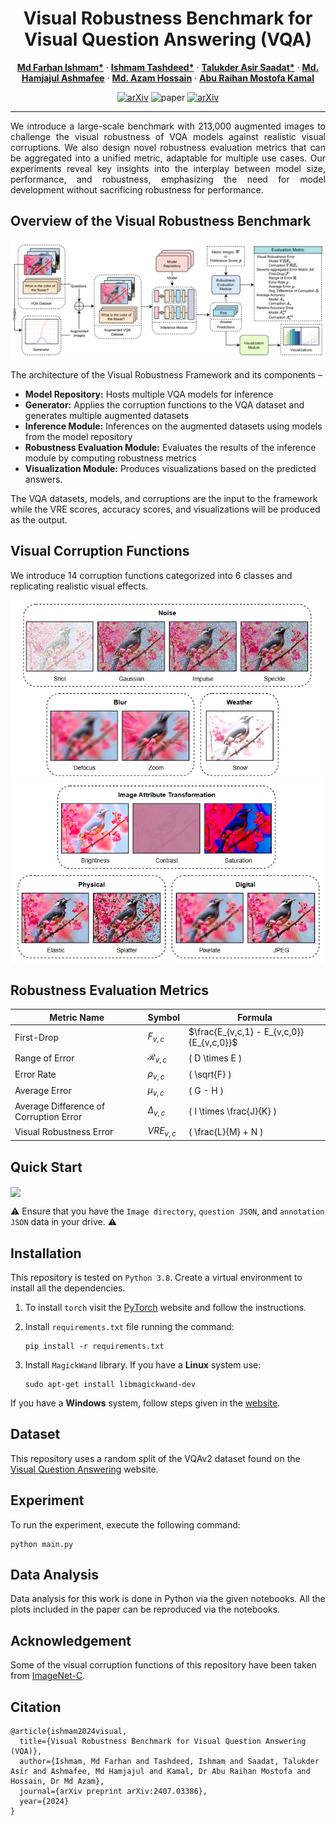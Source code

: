 <div align="center">

# Visual Robustness Benchmark for Visual Question Answering (VQA)

</div>

<p align="center">
  <a href="https://farhanishmam.github.io/"><strong>Md Farhan Ishmam*</strong></a>
    ·
    <a href="https://ishmamt.github.io/"><strong>Ishmam Tashdeed*</strong></a>
    ·
    <a href="https://www.bubt.edu.bd/department/member_details/806"><strong>Talukder Asir Saadat*</strong></a>
      ·
     <a href="https://cse.iutoic-dhaka.edu/profile/ashmafee/"><strong>Md. Hamjajul Ashmafee</strong></a>
    ·
    <a href="https://cse.iutoic-dhaka.edu/profile/azam/"><strong>Md. Azam Hossain</strong></a>
    ·
    <a href="https://cse.iutoic-dhaka.edu/profile/raihan-kamal/"><strong>Abu Raihan Mostofa Kamal</strong></a>
</p>

<div align="center">

[![arXiv](https://img.shields.io/badge/arXiv-2407.03386-b31b1b.svg?logo=arxiv)](https://arxiv.org/abs/2407.03386)
![paper](https://img.shields.io/badge/Paper_Status-In--Review-yellow)
[![arXiv](https://img.shields.io/badge/Code-Repository-blue?logo=GitHub)](https://github.com/ishmamt/VQA-Visual-Robustness-Benchmark/)
</div>

---

<p style="text-align: justify;">
We introduce a large-scale benchmark with 213,000 augmented images to challenge the visual robustness of VQA models against realistic visual corruptions. We also design novel robustness evaluation metrics that can be aggregated into a unified metric, adaptable for multiple use cases. Our experiments reveal key insights into the interplay between model size, performance, and robustness, emphasizing the need for model development without sacrificing robustness for performance.
</p>

## Overview of the Visual Robustness Benchmark

![image](./assets/overview.png)

The architecture of the Visual Robustness Framework and its components – 
- **Model Repository:** Hosts multiple VQA models for inference
- **Generator:** Applies the corruption functions to the VQA dataset and generates multiple augmented datasets
- **Inference Module:** Inferences on the augmented datasets using models from the model repository
- **Robustness Evaluation Module:** Evaluates the results of the inference module by computing robustness metrics
- **Visualization Module:** Produces visualizations based on the predicted answers.

The VQA datasets, models, and corruptions are the input to the framework while the VRE scores, accuracy scores, and visualizations will be produced as the output.

## Visual Corruption Functions
We introduce 14 corruption functions categorized into 6 classes and replicating realistic visual effects.
<p align="center">
  <img src="./assets/noise1.png" alt="Image 1" title="Image 1" width="500" height="auto" style="margin-right: 10px;"/>
  <img src="./assets/noise2.png" alt="Image 2" title="Image 2" width="500" height="auto"/>
</p>

## Robustness Evaluation Metrics
| Metric Name      |Symbol|Formula|
|------------------|----------------|----------------------------------------------|
| First-Drop         |  $F_{v,c}$ | $\frac{E_{v,c,1} - E_{v,c,0}}{E_{v,c,0}}$   |
| Range of Error         | $\mathcal{R}_{v,c}$ | \( D \times E \)                             |
| Error Rate   | $\rho_{v,c}$ | \( \sqrt{F} \)                               |
| Average Error | $\mu_{v,c}$ | \( G - H \)                                  |
|  Average Difference of Corruption Error| $\Delta_{v,c}$ | \( I \times \frac{J}{K} \)                   |
| Visual Robustness Error | $VRE_{v,c}$ | \( \frac{L}{M} + N \)                        |


## Quick Start

[<img align="center" src="https://colab.research.google.com/assets/colab-badge.svg" />](https://colab.research.google.com/drive/1gTsUG5BNp3MPyQQS8L6qpBqpZD45E3Vp?usp=sharing)

⚠️ Ensure that you have the `Image directory`, `question JSON`, and `annotation JSON` data in your drive. ⚠️

## Installation

This repository is tested on `Python 3.8`. Create a virtual environment to install all the dependencies.

1. To install `torch` visit the <a href="https://pytorch.org/get-started/locally/">PyTorch</a> website and follow the instructions.
2. Install `requirements.txt` file running the command:
   
      ```
      pip install -r requirements.txt
      ```
      
3. Install `MagickWand` library. If you have a **Linux** system use:
   ```
   sudo apt-get install libmagickwand-dev
   ```

If you have a **Windows** system, follow steps given in the <a href='https://docs.wand-py.org/en/latest/guide/install.html#install-imagemagick-on-windows:~:text=/opt/local-,Install%20ImageMagick%20on%20Windows,-%C2%B6'>website</a>.

## Dataset

This repository uses a random split of the VQAv2 dataset found on the <a href="https://visualqa.org/download.html">Visual Question Answering</a> website.

## Experiment

To run the experiment, execute the following command:
```
python main.py
```

## Data Analysis

Data analysis for this work is done in Python via the given notebooks. All the plots included in the paper can be reproduced via the notebooks.

## Acknowledgement

Some of the visual corruption functions of this repository have been taken from <a href="https://github.com/hendrycks/robustness">ImageNet-C</a>.

## Citation
```
@article{ishmam2024visual,
  title={Visual Robustness Benchmark for Visual Question Answering (VQA)},
  author={Ishmam, Md Farhan and Tashdeed, Ishmam and Saadat, Talukder Asir and Ashmafee, Md Hamjajul and Kamal, Dr Abu Raihan Mostofa and Hossain, Dr Md Azam},
  journal={arXiv preprint arXiv:2407.03386},
  year={2024}
}
```
